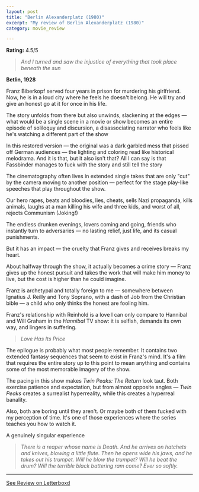 ```yaml
---
layout: post
title: "Berlin Alexanderplatz (1980)"
excerpt: "My review of Berlin Alexanderplatz (1980)"
category: movie_review

---
```


**Rating:** 4.5/5

<blockquote><i>And I turned and saw the injustice of everything that took place beneath the sun</i></blockquote><b>Betlin, 1928</b>

Franz Biberkopf served four years in prison for murdering his girlfriend. Now, he is in a loud city where he feels he doesn't belong. He will try and give an honest go at it for once in his life.

The story unfolds from there but also unwinds, slackening at the edges — what would be a single scene in a movie or show becomes an entire episode of soliloquy and discursion, a disassociating narrator who feels like he's watching a different part of the show

In this restored version — the original was a dark garbled mess that pissed off German audiences — the lighting and coloring read like historical melodrama. And it is that, but it also isn't that? All I can say is that Fassbinder manages to fuck with the story and still tell the story

The cinematography often lives in extended single takes that are only "cut" by the camera moving to another position — perfect for the stage play-like speeches that play throughout the show.

Our hero rapes, beats and bloodies, lies, cheats, sells Nazi propaganda, kills animals, laughs at a man killing his wife and three kids, and worst of all, rejects Communism (Joking!)

The endless drunken evenings, lovers coming and going, friends who instantly turn to adversaries — no lasting relief, just life, and its casual punishments.

But it has an impact — the cruelty that Franz gives and receives breaks my heart.

About halfway through the show, it actually becomes a crime story — Franz gives up the honest pursuit and takes the work that will make him money to live, but the cost is higher than he could imagine.

Franz is archetypal and totally foreign to me — somewhere between Ignatius J. Reilly and Tony Soprano, with a dash of Job from the Christian bible — a child who only thinks the honest are fooling him.

Franz's relationship with Reinhold is a love I can only compare to Hannibal and Will Graham in the <i>Hannibal</i> TV show: it is selfish, demands its own way, and lingers in suffering.
<blockquote><i>Love Has Its Price</i></blockquote>The epilogue is probably what most people remember. It contains two extended fantasy sequences that seem to exist in Franz's mind. It's a film that requires the entire story up to this point to mean anything and contains some of the most memorable imagery of the show.

The pacing in this show makes <i>Twin Peaks: The Return</i> look taut. Both exercise patience and expectation, but from almost opposite angles — <i>Twin Peaks </i>creates a surrealist hyperreality, while this creates a hyperreal banality.

Also, both are boring until they aren't. Or maybe both of them fucked with my perception of time. It's one of those experiences where the series teaches you how to watch it.

A genuinely singular experience

<blockquote><i>There is a reaper whose name is Death. And he arrives on hatchets and knives, blowing a little flute. Then he opens wide his jaws, and he takes out his trumpet. Will he blow the trumpet? Will he beat the drum? Will the terrible black battering ram come? Ever so softly.</i></blockquote>

<hr>

[See Review on Letterboxd](https://boxd.it/51Mk6X)
